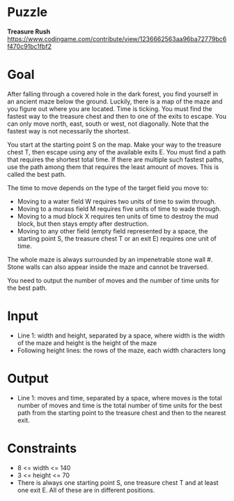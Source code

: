 # Puzzle
**Treasure Rush** https://www.codingame.com/contribute/view/1236662563aa96ba72779bc6f470c91bc1fbf2

# Goal
After falling through a covered hole in the dark forest, you find yourself in an ancient maze below the ground. Luckily, there is a map of the maze and you figure out where you are located. Time is ticking. You must find the fastest way to the treasure chest and then to one of the exits to escape. You can only move north, east, south or west, not diagonally. Note that the fastest way is not necessarily the shortest.

You start at the starting point S on the map. Make your way to the treasure chest T, then escape using any of the available exits E. You must find a path that requires the shortest total time. If there are multiple such fastest paths, use the path among them that requires the least amount of moves. This is called the best path.

The time to move depends on the type of the target field you move to:  
* Moving to a water field W requires two units of time to swim through.
* Moving to a morass field M requires five units of time to wade through.
* Moving to a mud block X requires ten units of time to destroy the mud block, but then stays empty after destruction.
* Moving to any other field (empty field represented by a space, the starting point S, the treasure chest T or an exit E) requires one unit of time.

The whole maze is always surrounded by an impenetrable stone wall #. Stone walls can also appear inside the maze and cannot be traversed.

You need to output the number of moves and the number of time units for the best path.

# Input
* Line 1: width and height, separated by a space, where width is the width of the maze and height is the height of the maze
* Following height lines: the rows of the maze, each width characters long

# Output
* Line 1: moves and time, separated by a space, where moves is the total number of moves and time is the total number of time units for the best path from the starting point to the treasure chest and then to the nearest exit.

# Constraints
* 8 <= width <= 140
* 3 <= height <= 70
* There is always one starting point S, one treasure chest T and at least one exit E. All of these are in different positions.
